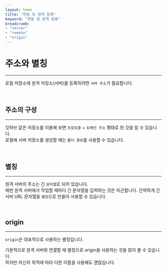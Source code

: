 ```yaml
---
layout: home
title: "연동 및 원격 등록"
keyword: "연동 및 원격 등록"
breadcrumb:
- "server"
- "remote"
- "origin"
---
```


# 주소와 별칭
---
로컬 저장소에 원격 저장소(서버)를 등록하려면 `서버 주소`가 필요합니다.  

<br>

## 주소의 구성
---
깃허브 같은 저장소를 이용해 보면 `프로토콜` + `도메인 주소` 형태로 된 것을 알 수 있습니다.  
로컬에 서버 저장소를 생성할 때는 `폴더 경로`를 사용할 수 있습니다.  

<br>

## 별칭
---
원격 서버의 주소는 긴 `문자열`로 되어 있습니다.  
매번 원격 서버에서 작업할 때마다 긴 문자열을 입력하는 것은 피곤합니다. 간략하게 긴 서버 URL 문자열을 `별칭`으로 만들어 사용할 수 있습니다.  

<br>

## origin
---
`origin`은 대표적으로 사용하는 별칭입니다.  

기본적으로 원격 서버와 연결할 때 별칭으로 origin을 사용하는 것을 많이 볼 수 있습니다.  
하지만 자신의 목적에 따라 다른 이름을 사용해도 괜찮습니다.  

<br>